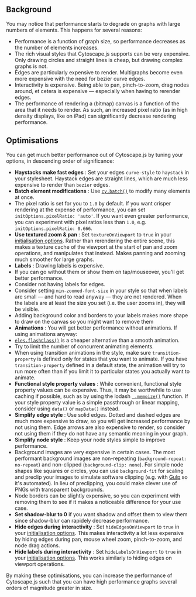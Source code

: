 ## Background

You may notice that performance starts to degrade on graphs with large numbers of elements.  This happens for several reasons:

* Performance is a function of graph size, so performance decreases as the number of elements increases.
* The rich visual styles that Cytoscape.js supports can be very expensive.  Only drawing circles and straight lines is cheap, but drawing complex graphs is not.
* Edges are particularly expensive to render.  Multigraphs become even more expensive with the need for bezier curve edges.
* Interactivity is expensive.  Being able to pan, pinch-to-zoom, drag nodes around, et cetera is expensive &mdash; especially when having to rerender edges.
* The performance of rendering a (bitmap) canvas is a function of the area that it needs to render.  As such, an increased pixel ratio (as in high density displays, like on iPad) can significantly decrease rendering performance.


## Optimisations

You can get much better performance out of Cytoscape.js by tuning your options, in descending order of significance:

* **Haystacks make fast edges** : Set your edges `curve-style` to `haystack` in your stylesheet.  Haystack edges are straight lines, which are much less expensive to render than `bezier` edges.
* **Batch element modifications** : Use [`cy.batch()`](#core/graph-manipulation/cy.batch) to modify many elements at once.
* The pixel ratio is set for you to `1.0` by default.  If you want crisper rendering at the expense of performance, you can set `initOptions.pixelRatio: 'auto'`.  If you want even greater performance, you can experiment with pixel ratios less than `1.0`, e.g. `initOptions.pixelRatio: 0.666`.
* **Use textured zoom & pan** : Set `textureOnViewport` to `true` in your [initialisation options](#core/initialisation).  Rather than rerendering the entire scene, this makes a texture cache of the viewport at the start of pan and zoom operations, and manipulates that instead.  Makes panning and zooming much smoother for large graphs.
* **Labels** : Drawing labels is expensive.
 * If you can go without them or show them on tap/mouseover, you'll get better performance.
 * Consider not having labels for edges.
 * Consider setting `min-zoomed-font-size` in your style so that when labels are small &mdash; and hard to read anyway &mdash; they are not rendered.  When the labels are at least the size you set (i.e. the user zooms in), they will be visible.
 * Adding background color and borders to your labels makes more shape to draw on the canvas so you might want to remove them
* **Animations** : You will get better performance without animations.  If using animations anyway:
 * [`eles.flashClass()`](#collection/style/eles.flashClass) is a cheaper alternative than a smooth animation.
 * Try to limit the number of concurrent animating elements.
 * When using transition animations in the style, make sure `transition-property` is defined only for states that you want to animate.  If you have `transition-property` defined in a default state, the animation will try to run more often than if you limit it to particular states you actually want to animate.
* **Functional style property values** : While convenient, functional style property values can be expensive.  Thus, it may be worthwhile to use caching if possible, such as by using the lodash [`_.memoize()`](https://lodash.com/docs#memoize) function.  If your style property value is a simple passthrough or linear mapping, consider using `data()` or `mapData()` instead.
* **Simplify edge style** : Use solid edges.  Dotted and dashed edges are much more expensive to draw, so you will get increased performance by not using them.  Edge arrows are also expensive to render, so consider not using them if they do not have any semantic meaning in your graph.
* **Simplify node style** : Keep your node styles simple to improve performance.  
 * Background images are very expensive in certain cases.  The most performant background images are non-repeating (`background-repeat: no-repeat`) and non-clipped (`background-clip: none`).  For simple node shapes like squares or circles, you can use `background-fit` for scaling and preclip your images to simulate software clipping (e.g. with [Gulp](https://github.com/scalableminds/gulp-image-resize) so it's automated).  In lieu of preclipping, you could make clever use of PNGs with transparent backgrounds.
 * Node borders can be slightly expensive, so you can experiment with removing them to see if it makes a noticeable difference for your use case.
* **Set shadow-blur to 0** if you want shadow and offset them to view them since shadow-blur can rapidely decrease performance.
* **Hide edges during interactivity** : Set `hideEdgesOnViewport` to `true` in your [initialisation options](#core/initialisation).  This makes interactivity a lot less expensive by hiding edges during pan, mouse wheel zoom, pinch-to-zoom, and node drag actions.
* **Hide labels during interactivity** : Set `hideLabelsOnViewport` to `true` in your [initialisation options](#core/initialisation).  This works similarly to hiding edges on viewport operations.

By making these optimisations, you can increase the performance of Cytoscape.js such that you can have high performance graphs several orders of magnitude greater in size.